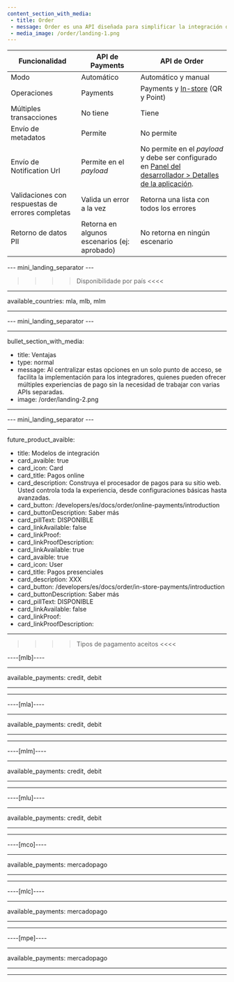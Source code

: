 ```yaml
---
content_section_with_media: 
 - title: Order
 - message: Order es una API diseñada para simplificar la integración de los productos de pago de Mercado Pago, permitiendo que los desarrolladores accedan a diversas soluciones de pago mediante una única integración. Esta API unificada abarca todos los métodos de pago ofrecidos por la plataforma, incluyendo pagos con código QR, dispositivos Point y Pagos online. Ve en la tabla a continuación las principales diferencias entre la nueva **API de Orden** y la antigua **API de Pagos**.
 - media_image: /order/landing-1.png
---
```


| Funcionalidad | API de Payments | API de Order |
| --- | --- |--- |
| Modo | Automático | Automático y manual |
| Operaciones | Payments | Payments y [In-store](/developers/pt/docs/order/online-payments/introduction) (QR y Point)|
| Múltiples transacciones | No tiene | Tiene |
| Envío de metadatos | Permite | No permite |
| Envío de Notification Url | Permite en el _payload_ | No permite en el _payload_ y debe ser configurado en [Panel del desarrollador > Detalles de la aplicación](/developers/es/docs/order/additional-content/your-integrations/application-details). |
| Validaciones con respuestas de errores completas | Valida un error a la vez | Retorna una lista con todos los errores |
| Retorno de datos PII | Retorna en algunos escenarios (ej: aprobado) | No retorna en ningún escenario | <<<<

--- mini_landing_separator ---

>>>> Disponibilidade por país <<<<
---
available_countries: mla, mlb, mlm

---

--- mini_landing_separator ---

---
bullet_section_with_media: 
 - title: Ventajas
 - type: normal
 - message: Al centralizar estas opciones en un solo punto de acceso, se facilita la implementación para los integradores, quienes pueden ofrecer múltiples experiencias de pago sin la necesidad de trabajar con varias APIs separadas.
 - image: /order/landing-2.png
---

--- mini_landing_separator ---

---
future_product_avaible:
 - title: Modelos de integración
 - card_avaible: true
 - card_icon: Card
 - card_title: Pagos online
 - card_description: Construya el procesador de pagos para su sitio web. Usted controla toda la experiencia, desde configuraciones básicas hasta avanzadas.
 - card_button: /developers/es/docs/order/online-payments/introduction
 - card_buttonDescription: Saber más
 - card_pillText: DISPONIBLE
 - card_linkAvailable: false
 - card_linkProof:
 - card_linkProofDescription:
 - card_linkAvailable: true
 - card_avaible: true
 - card_icon: User
 - card_title: Pagos presenciales
 - card_description: XXX
 - card_button: /developers/es/docs/order/in-store-payments/introduction
 - card_buttonDescription: Saber más
 - card_pillText: DISPONIBLE
 - card_linkAvailable: false
 - card_linkProof:
 - card_linkProofDescription:
---

>>>> Tipos de pagamento aceitos <<<<

----[mlb]----

---
available_payments: credit, debit

---
------------
----[mla]---- 

---
available_payments: credit, debit

----
------------
----[mlm]---- 

---
available_payments: credit, debit

----
------------
----[mlu]---- 

---
available_payments: credit, debit

----
------------
----[mco]---- 

---
available_payments: mercadopago

----
------------
----[mlc]---- 

---
available_payments: mercadopago

----
------------
----[mpe]---- 

---
available_payments: mercadopago

----
------------